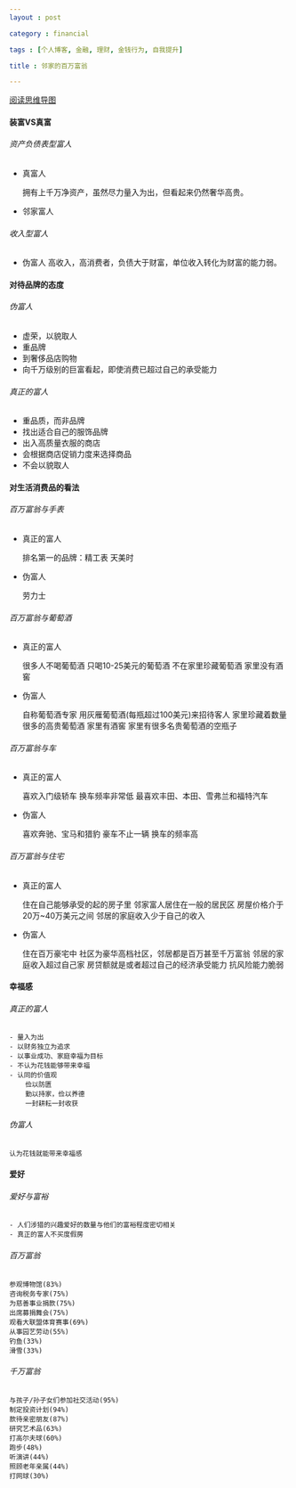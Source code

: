 ```yaml
---
layout : post

category : financial

tags : [个人博客, 金融, 理财, 金钱行为, 自我提升]

title : 邻家的百万富翁

---
```


[阅读思维导图](https://www.mindmeister.com/external/drive/do_open?file_id=0B6K98da0px63UXFvazR2cXBRYzQ)

#### 装富VS真富


###### 资产负债表型富人

- 真富人

    拥有上千万净资产，虽然尽力量入为出，但看起来仍然奢华高贵。

- 邻家富人

###### 收入型富人

- 伪富人
    高收入，高消费者，负债大于财富，单位收入转化为财富的能力弱。

#### 对待品牌的态度


###### 伪富人

- 虚荣，以貌取人
- 重品牌
- 到奢侈品店购物
- 向千万级别的巨富看起，即使消费已超过自己的承受能力

###### 真正的富人

- 重品质，而非品牌
- 找出适合自己的服饰品牌
- 出入高质量衣服的商店
- 会根据商店促销力度来选择商品
- 不会以貌取人

#### 对生活消费品的看法


###### 百万富翁与手表

- 真正的富人

    排名第一的品牌：精工表
    天美时
    
- 伪富人

    劳力士

###### 百万富翁与葡萄酒

- 真正的富人

    很多人不喝葡萄酒
    只喝10-25美元的葡萄酒
    不在家里珍藏葡萄酒
    家里没有酒窖

- 伪富人

    自称葡萄酒专家
    用灰雁葡萄酒(每瓶超过100美元)来招待客人
    家里珍藏着数量很多的高贵葡萄酒
    家里有酒窖
    家里有很多名贵葡萄酒的空瓶子

###### 百万富翁与车

- 真正的富人

    喜欢入门级轿车
    换车频率非常低
    最喜欢丰田、本田、雪弗兰和福特汽车

- 伪富人

    喜欢奔驰、宝马和猎豹
    豪车不止一辆
    换车的频率高

###### 百万富翁与住宅

- 真正的富人

    住在自己能够承受的起的房子里
    邻家富人居住在一般的居民区
    房屋价格介于20万~40万美元之间
    邻居的家庭收入少于自己的收入
    
- 伪富人

    住在百万豪宅中
    社区为豪华高档社区，邻居都是百万甚至千万富翁
    邻居的家庭收入超过自己家
    房贷额就是或者超过自己的经济承受能力
    抗风险能力脆弱

#### 幸福感


###### 真正的富人

    - 量入为出
    - 以财务独立为追求
    - 以事业成功、家庭幸福为目标
    - 不认为花钱能够带来幸福
    - 认同的价值观
        俭以防匮
        勤以持家，俭以养德
        一封耕耘一封收获

###### 伪富人

    认为花钱就能带来幸福感

#### 爱好


###### 爱好与富裕

    - 人们涉猎的兴趣爱好的数量与他们的富裕程度密切相关
    - 真正的富人不买度假房

###### 百万富翁

    参观博物馆(83%)
    咨询税务专家(75%)
    为慈善事业捐款(75%)
    出席募捐舞会(75%)
    观看大联盟体育赛事(69%)
    从事园艺劳动(55%)
    钓鱼(33%)
    滑雪(33%)

###### 千万富翁

    与孩子/孙子女们参加社交活动(95%)
    制定投资计划(94%)
    款待亲密朋友(87%)
    研究艺术品(63%)
    打高尔夫球(60%)
    跑步(48%)
    听演讲(44%)
    照顾老年亲属(44%)
    打网球(30%)